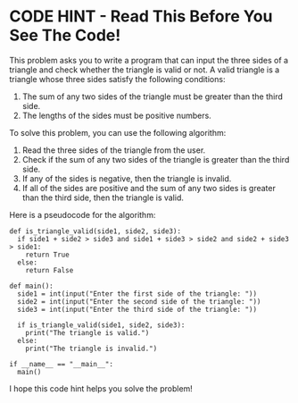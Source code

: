 # CODE HINT - Read This Before You See The Code!

This problem asks you to write a program that can input the three sides of a triangle and check whether the triangle is valid or not. A valid triangle is a triangle whose three sides satisfy the following conditions:

1. The sum of any two sides of the triangle must be greater than the third side.
2. The lengths of the sides must be positive numbers.

To solve this problem, you can use the following algorithm:

1. Read the three sides of the triangle from the user.
2. Check if the sum of any two sides of the triangle is greater than the third side.
3. If any of the sides is negative, then the triangle is invalid.
4. If all of the sides are positive and the sum of any two sides is greater than the third side, then the triangle is valid.

Here is a pseudocode for the algorithm:

```
def is_triangle_valid(side1, side2, side3):
  if side1 + side2 > side3 and side1 + side3 > side2 and side2 + side3 > side1:
    return True
  else:
    return False

def main():
  side1 = int(input("Enter the first side of the triangle: "))
  side2 = int(input("Enter the second side of the triangle: "))
  side3 = int(input("Enter the third side of the triangle: "))

  if is_triangle_valid(side1, side2, side3):
    print("The triangle is valid.")
  else:
    print("The triangle is invalid.")

if __name__ == "__main__":
  main()
```

I hope this code hint helps you solve the problem!